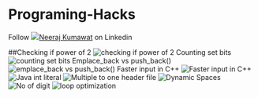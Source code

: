 # Programing-Hacks
Follow <img src="https://www.freeiconspng.com/img/2026" />[Neeraj Kumawat](https://www.linkedin.com/in/neeraj-kumawat-702166191/) on Linkedin

##Checking if power of 2
![checking if power of 2](https://user-images.githubusercontent.com/73936321/176991197-a6ddb2e6-9329-46c1-8dd9-8f071755ce9d.jpg)
Counting set bits
![counting set bits](https://user-images.githubusercontent.com/73936321/176991200-38c160a5-7388-471e-8be4-34e93ed51323.jpg)
Emplace_back vs push_back()
![emplace_back vs push_back()](https://user-images.githubusercontent.com/73936321/176991201-ec9a5718-4ba2-427f-b348-0490de0ba899.jpg)
Faster input in C++
![Faster input in C++](https://user-images.githubusercontent.com/73936321/176991202-159f0450-d283-47a3-a46e-a4c973e9adc4.jpg)
![Java int literal](https://user-images.githubusercontent.com/73936321/176991203-d035e112-2e5b-4d09-91b6-98523de6644f.jpg)
![Multiple to one header file](https://user-images.githubusercontent.com/73936321/176991205-bfb6a260-0f77-4caf-aaba-49f46100078c.jpg)
![Dynamic Spaces](https://user-images.githubusercontent.com/73936321/176991206-67f68751-eec6-4919-897c-5a8d9aecbaf7.jpg)
![No  of digit](https://user-images.githubusercontent.com/73936321/176991207-6f87cb0d-7b5f-4046-85b6-848ea5bd1d60.jpg)
![loop optimization](https://user-images.githubusercontent.com/73936321/176991208-bbd2dda9-c8e5-4a81-addb-80c48ee204c0.jpg)


